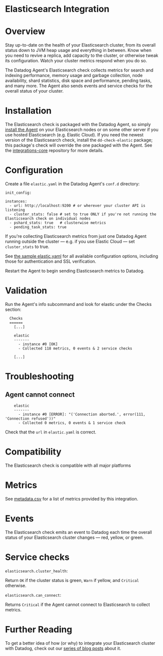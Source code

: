 # Elasticsearch Integration

# Overview

Stay up-to-date on the health of your Elasticsearch cluster, from its overall status down to JVM heap usage and everything in between. Know when you need to revive a replica, add capacity to the cluster, or otherwise tweak its configuration. Watch your cluster metrics respond when you do so.

The Datadog Agent's Elasticsearch check collects metrics for search and indexing performance, memory usage and garbage collection, node availability, shard statistics, disk space and performance, pending tasks, and many more. The Agent also sends events and service checks for the overall status of your cluster.

# Installation

The Elasticsearch check is packaged with the Datadog Agent, so simply [install the Agent](https://app.datadoghq.com/account/settings#agent) on your Elasticsearch nodes or on some other server if you use hosted Elasticsearch (e.g. Elastic Cloud). If you need the newest version of the Elasticsearch check, install the `dd-check-elastic` package; this package's check will override the one packaged with the Agent. See the [integrations-core](https://github.com/DataDog/integrations-core#installing-the-integrations) repository for more details.

# Configuration

Create a file `elastic.yaml` in the Datadog Agent's `conf.d` directory:

```
init_config:

instances:
  - url: http://localhost:9200 # or wherever your cluster API is listening
  - cluster_stats: false # set to true ONLY if you're not running the Elasticsearch check on individual nodes
  - pshard_stats: true   # clusterwise metrics
  - pending_task_stats: true
```

If you're collecting Elasticsearch metrics from just one Datadog Agent running outside the cluster — e.g. if you use Elastic Cloud — set `cluster_stats` to true.

See [the sample elastic.yaml](https://github.com/Datadog/integrations-core/blob/master/elastic/conf.yaml.example) for all available configuration options, including those for authentication and SSL verification.

Restart the Agent to begin sending Elasticsearch metrics to Datadog.

# Validation

Run the Agent's info subcommand and look for elastic under the Checks section:

```
  Checks
  ======
    [...]

    elastic
    -------
      - instance #0 [OK]
      - Collected 118 metrics, 0 events & 2 service checks

    [...]
```

# Troubleshooting

## Agent cannot connect
```
    elastic
    -------
      - instance #0 [ERROR]: "('Connection aborted.', error(111, 'Connection refused'))"
      - Collected 0 metrics, 0 events & 1 service check
```

Check that the `url` in `elastic.yaml` is correct.

# Compatibility

The Elasticsearch check is compatible with all major platforms

# Metrics

See [metadata.csv](https://github.com/DataDog/integrations-core/blob/master/redisdb/metadata.csv) for a list of metrics provided by this integration.

# Events

The Elasticsearch check emits an event to Datadog each time the overall status of your Elasticsearch cluster changes — red, yellow, or green.

# Service checks

`elasticsearch.cluster_health`:

Return `OK` if the cluster status is green, `Warn` if yellow, and `Critical` otherwise.

`elasticsearch.can_connect`:

Returns `Critical` if the Agent cannot connect to Elasticsearch to collect metrics.

# Further Reading

To get a better idea of how (or why) to integrate your Elasticsearch cluster with Datadog, check out our [series of blog posts](https://www.datadoghq.com/blog/monitor-elasticsearch-performance-metrics/) about it.
